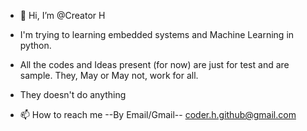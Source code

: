 - 👋 Hi, I’m @Creator H
-    I'm trying to learning embedded systems and Machine Learning in python.

-    All the codes and Ideas present (for now) are just for test and are sample. They, May or May not, work for all.
-    They doesn't do anything 
 

- 📫 How to reach me --By Email/Gmail--  coder.h.github@gmail.com
